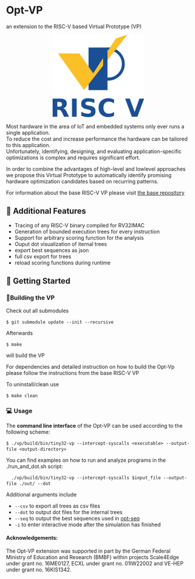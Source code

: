 # Opt-VP 
 an extension to the RISC-V based Virtual Prototype (VP)

<p align="center">
  <img src="./img/riscv-vp_logo.png" alt="RISC-V based Virtual Prototype (VP)" width="250"/>
</p>


Most hardware in the area of IoT and embedded systems only ever runs a single application.  
To reduce the cost and increase performance the hardware can be tailored to this application.  
Unfortunately, identifying, designing, and evaluating application-specific optimizations is complex and requires significant effort.

In order to combine the advantages of high-level and lowlevel approaches we propose this Virtual Prototype to automatically identify promising hardware optimization candidates based on recurring patterns. 



For information about the base RISC-V VP please visit [the base repository](https://github.com/agra-uni-bremen/riscv-vp)

## :dart: Additional Features

* Tracing of any RISC-V binary compiled for RV32IMAC 
* Generation of bounded execution trees for every instruction
* Support for arbitrary scoring function for the analysis
* Ouput dot visualization of iternal trees
* export best sequences as json
* full csv export for trees
* reload scoring functions during runtime

## :rocket: Getting Started

### :wrench:Building the VP ### 
Check out all submodules
```console
$ git submodule update --init --recursive
```
Afterwards
```console
$ make
```
will build the VP

For dependencies and detailed instruction on how to build the Opt-Vp please follow the instructions from the base RISC-V VP

To uninstall/clean use
```console
$ make clean
```

### :computer: Usage

The **command line interface** of the Opt-VP can be used according to the following scheme:

```console
$ ./vp/build/bin/tiny32-vp --intercept-syscalls <executable> --output-file <output-directory>
```

You can find examples on how to run and analyze programs in the ./run_and_dot.sh script:
```
  ./vp/build/bin/tiny32-vp --intercept-syscalls $input_file --output-file ./out/ --dot
```

Additional arguments include 
* `--csv` to export all trees as csv files
* `--dot` to output dot files for the internal trees
* `--seq` to output the best sequences used in [opt-seq](https://github.com/agra-uni-bremen/opt-seq)
* `-i` to enter interactive mode after the simulation has finished


#### Acknowledgements:

The Opt-VP extension was supported in part by the German Federal Ministry of
Education and Research (BMBF) within projects Scale4Edge under grant no.
16ME0127, ECXL under grant no. 01IW22002 and VE-HEP under grant no. 16KIS1342.

